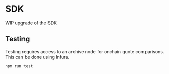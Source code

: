 # SDK

WIP upgrade of the SDK

## Testing

Testing requires access to an archive node for onchain quote comparisons. This can be done using Infura.

`npm run test`
